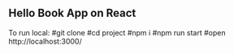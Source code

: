 ## Hello Book App on React

To run local:
#git clone
#cd project
#npm i
#npm run start
#open http://localhost:3000/
